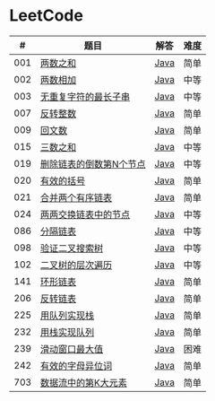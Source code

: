 # LeetCode

| # | 题目 | 解答 | 难度 |
| --- | --- | --- | --- |
| 001 | [两数之和](https://leetcode-cn.com/problems/add-two-numbers/description/) | [Java](./src/main/java/com/lizeteng/leetcode/easy/_001/Solution.java) | 简单 |
| 002 | [两数相加](https://leetcode-cn.com/problems/add-two-numbers/description/) | [Java](./src/main/java/com/lizeteng/leetcode/medium/_002/Solution.java) | 中等 |
| 003 | [无重复字符的最长子串](https://leetcode-cn.com/problems/longest-substring-without-repeating-characters/description/) | [Java](./src/main/java/com/lizeteng/leetcode/medium/_003/Solution.java) | 中等 |
| 007 | [反转整数](https://leetcode-cn.com/problems/reverse-integer/description/) | [Java](./src/main/java/com/lizeteng/leetcode/easy/_007/Solution.java) | 简单 |
| 009 | [回文数](https://leetcode-cn.com/problems/palindrome-number/description/) | [Java](./src/main/java/com/lizeteng/leetcode/easy/_009/Solution.java) | 简单 |
| 015 | [三数之和](https://leetcode-cn.com/problems/3sum/description/) | [Java](./src/main/java/com/lizeteng/leetcode/medium/_015/Solution.java) | 中等 |
| 019 | [删除链表的倒数第N个节点](https://leetcode-cn.com/problems/remove-nth-node-from-end-of-list/description/) | [Java](./src/main/java/com/lizeteng/leetcode/medium/_019/Solution.java) | 中等 |
| 020 | [有效的括号](https://leetcode-cn.com/problems/valid-parentheses/description/) | [Java](./src/main/java/com/lizeteng/leetcode/easy/_020/Solution.java) | 简单 |
| 021 | [合并两个有序链表](https://leetcode-cn.com/problems/merge-two-sorted-lists/description/) | [Java](./src/main/java/com/lizeteng/leetcode/easy/_021/Solution.java) | 简单 |
| 024 | [两两交换链表中的节点](https://leetcode-cn.com/problems/swap-nodes-in-pairs/description/) | [Java](./src/main/java/com/lizeteng/leetcode/medium/_024/Solution.java) | 中等 |
| 086 | [分隔链表](https://leetcode-cn.com/problems/partition-list/description/) | [Java](./src/main/java/com/lizeteng/leetcode/medium/_086/Solution.java) | 中等 |
| 098 | [验证二叉搜索树](https://leetcode-cn.com/problems/validate-binary-search-tree/description/) | [Java](./src/main/java/com/lizeteng/leetcode/medium/_098/Solution.java) | 中等 |
| 102 | [二叉树的层次遍历](https://leetcode-cn.com/problems/binary-tree-level-order-traversal/description/) | [Java](./src/main/java/com/lizeteng/leetcode/medium/_102/Solution.java) | 中等 |
| 141 | [环形链表](https://leetcode-cn.com/problems/linked-list-cycle/description/) | [Java](./src/main/java/com/lizeteng/leetcode/easy/_141/Solution.java) | 简单 |
| 206 | [反转链表](https://leetcode-cn.com/problems/reverse-linked-list/description/) | [Java](./src/main/java/com/lizeteng/leetcode/easy/_206/Solution.java) | 简单 |
| 225 | [用队列实现栈](https://leetcode-cn.com/problems/implement-stack-using-queues/description/) | [Java](./src/main/java/com/lizeteng/leetcode/easy/_225/MyStack.java) | 简单 |
| 232 | [用栈实现队列](https://leetcode-cn.com/problems/implement-queue-using-stacks/description/) | [Java](./src/main/java/com/lizeteng/leetcode/easy/_232/MyQueue.java) | 简单 |
| 239 | [滑动窗口最大值](https://leetcode-cn.com/problems/sliding-window-maximum/description/) | [Java](./src/main/java/com/lizeteng/leetcode/hard/_239/Solution.java) | 困难 |
| 242 | [有效的字母异位词](https://leetcode-cn.com/problems/valid-anagram/description/) | [Java](./src/main/java/com/lizeteng/leetcode/easy/_242/Solution.java) | 简单 |
| 703 | [数据流中的第K大元素](https://leetcode-cn.com/problems/kth-largest-element-in-a-stream/description/) | [Java](./src/main/java/com/lizeteng/leetcode/easy/_703/KthLargest.java) | 简单 |